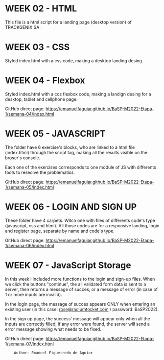 # WEEK 02 - HTML
This file is a html script for a landing page (desktop version) of TRACKGENIX SA.

# WEEK 03 - CSS
Styled index.html with a css code, making a desktop landing desing.

# WEEK 04 - Flexbox
Styled index.html with a ccs flexbox code, making a landign desing for a desktop, tablet and cellphone page.

GitHub direct page: https://emanuelfaguiar.github.io/BaSP-M2022-Etapa-1/semana-04/index.html

# WEEK 05 - JAVASCRIPT
The folder have 6 exercise's blocks, who are linked to a html file (index.html) through the script tag, making all the results visible on the broser's console.

Each one of the exercises corresponds to one module of JS with differents tools to reseolve the problematics.

GitHub direct page: https://emanuelfaguiar.github.io/BaSP-M2022-Etapa-1/semana-05/index.html

# WEEK 06 - LOGIN AND SIGN UP
These folder have 4 carpets. Witch one with files of differents code's type (javascript, css and html).
All those codes are for a responsive landing, login and register page, separate by name and code's type.

GitHub direct page: https://emanuelfaguiar.github.io/BaSP-M2022-Etapa-1/semana-06/index.html


# WEEK 07 - JavaScript Storage

In this week i included more functions to the login and sign-up files.
When we click the buttons "continue", the all validated form data is sent to a server, then returns a message of succes, or a message of error (in case of 1 or more inputs are invalid).

In the login page, the message of succes appears ONLY when entering an existing user (in this case: rose@radiumtocket.com / password: BaSP2022).

In the sign up page, the success' message will appear only when all the inputs are correctly filled, if any error were found, the server will send a error message showing what needs to be fixed.

GitHub direct page: https://emanuelfaguiar.github.io/BaSP-M2022-Etapa-1/semana-07/index.html


```
    Author: Emanuel Figueiredo de Aguiar
```